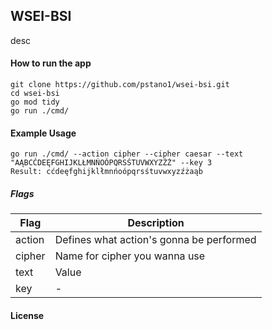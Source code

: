 ## WSEI-BSI

desc

#### How to run the app

```console
git clone https://github.com/pstano1/wsei-bsi.git
cd wsei-bsi
go mod tidy
go run ./cmd/
```

#### Example Usage 

```console
go run ./cmd/ --action cipher --cipher caesar --text "AĄBCĆDEĘFGHIJKLŁMNŃOÓPQRSŚTUVWXYZŹŻ" --key 3
Result: cćdeęfghijklłmnńoópqrsśtuvwxyzźżaąb
```

##### Flags

| Flag | Description |
|----------|---------|
| action | Defines what action's gonna be performed |
| cipher | Name for cipher you wanna use |
| text | Value |
| key | - |

#### License
